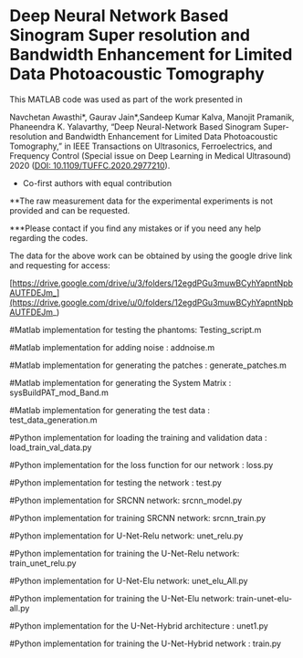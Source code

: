 # Deep Neural Network Based Sinogram Super resolution  and Bandwidth Enhancement for Limited Data Photoacoustic Tomography

This MATLAB code was used as part of the work presented in

Navchetan Awasthi*, Gaurav Jain*,Sandeep Kumar Kalva, Manojit Pramanik, Phaneendra K. Yalavarthy, “Deep Neural-Network Based Sinogram Super-resolution and Bandwidth Enhancement for Limited Data Photoacoustic Tomography,” in IEEE Transactions on Ultrasonics, Ferroelectrics, and Frequency Control (Special issue on Deep Learning in Medical Ultrasound) 2020 ([DOI: 10.1109/TUFFC.2020.2977210](https://ieeexplore.ieee.org/document/9018129)).

* Co-first authors with equal contribution

**The raw measurement data for the experimental experiments is not provided and can be requested.

***Please contact if you find any mistakes or if you need any help regarding the codes.

The data for the above work can be obtained by using the google drive link and requesting for access:

[https://drive.google.com/drive/u/3/folders/12egdPGu3muwBCyhYapntNpbAUTFDEJm_](https://drive.google.com/drive/u/0/folders/12egdPGu3muwBCyhYapntNpbAUTFDEJm_)

#Matlab implementation for testing the phantoms: Testing_script.m

#Matlab implementation for adding noise :  addnoise.m

#Matlab implementation for generating the patches : generate_patches.m

#Matlab implementation for generating the System Matrix : sysBuildPAT_mod_Band.m

#Matlab implementation for generating the test data : test_data_generation.m

#Python implementation for loading the training and validation data : load_train_val_data.py

#Python implementation for the loss function for our network : loss.py

#Python implementation for testing the network : test.py

#Python implementation for SRCNN network: srcnn_model.py

#Python implementation for training SRCNN network: srcnn_train.py

#Python implementation for U-Net-Relu network: unet_relu.py

#Python implementation for training the U-Net-Relu network: train_unet_relu.py

#Python implementation for U-Net-Elu network: unet_elu_All.py

#Python implementation for training the U-Net-Elu network: train-unet-elu-all.py

#Python implementation for the U-Net-Hybrid architecture : unet1.py

#Python implementation for training the U-Net-Hybrid network : train.py 
